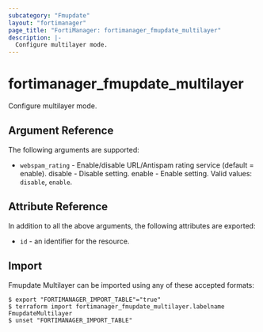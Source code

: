 ```yaml
---
subcategory: "Fmupdate"
layout: "fortimanager"
page_title: "FortiManager: fortimanager_fmupdate_multilayer"
description: |-
  Configure multilayer mode.
---
```


# fortimanager_fmupdate_multilayer
Configure multilayer mode.

## Argument Reference


The following arguments are supported:


* `webspam_rating` - Enable/disable URL/Antispam rating service (default = enable). disable - Disable setting. enable - Enable setting. Valid values: `disable`, `enable`.



## Attribute Reference

In addition to all the above arguments, the following attributes are exported:
* `id` - an identifier for the resource.

## Import

Fmupdate Multilayer can be imported using any of these accepted formats:
```
$ export "FORTIMANAGER_IMPORT_TABLE"="true"
$ terraform import fortimanager_fmupdate_multilayer.labelname FmupdateMultilayer
$ unset "FORTIMANAGER_IMPORT_TABLE"
```

